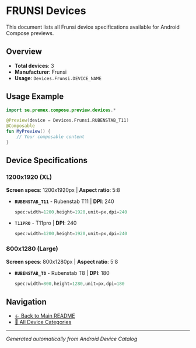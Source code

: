 # FRUNSI Devices

This document lists all Frunsi device specifications available for Android Compose previews.

## Overview

- **Total devices**: 3
- **Manufacturer**: Frunsi
- **Usage**: `Devices.Frunsi.DEVICE_NAME`

## Usage Example

```kotlin
import se.premex.compose.preview.devices.*

@Preview(device = Devices.Frunsi.RUBENSTAB_T11)
@Composable
fun MyPreview() {
    // Your composable content
}
```

## Device Specifications

### 1200x1920 (XL)

**Screen specs**: 1200x1920px | **Aspect ratio**: 5:8

- **`RUBENSTAB_T11`** - Rubenstab T11 | **DPI**: 240
  ```kotlin
  spec:width=1200,height=1920,unit=px,dpi=240
  ```

- **`T11PRO`** - T11pro | **DPI**: 240
  ```kotlin
  spec:width=1200,height=1920,unit=px,dpi=240
  ```

### 800x1280 (Large)

**Screen specs**: 800x1280px | **Aspect ratio**: 5:8

- **`RUBENSTAB_T8`** - Rubenstab T8 | **DPI**: 180
  ```kotlin
  spec:width=800,height=1280,unit=px,dpi=180
  ```

## Navigation

- [← Back to Main README](../../README.md)
- [📱 All Device Categories](../README.md)

---
*Generated automatically from Android Device Catalog*
